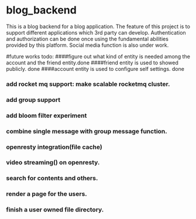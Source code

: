 # blog_backend
This is a blog backend for a blog application.
The feature of this project is to support different applications which 3rd party can develop.
Authentication and authorization can be done once using the fundamental abilities provided by this platform. 
Social media function is also under work. 

#future works todo:
####figure out what kind of entity is needed among the account and the friend entity.done
####friend entity is used to showed publicly. done
####account entity is used to configure self settings. done

### add rocket mq support: make scalable rocketmq cluster.
### add group support 
### add bloom filter experiment 
### combine single message with group message function.
### openresty integration(file cache)
### video streaming() on openresty.
### search for contents and others.
### render a page for the users.
### finish a user owned file directory.
